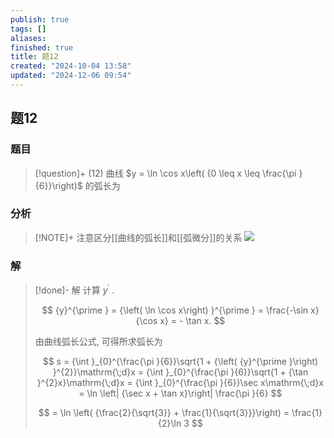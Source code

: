 ```yaml
---
publish: true
tags: []
aliases: 
finished: true
title: 题12
created: "2024-10-04 13:58"
updated: "2024-12-06 09:54"
---
```

## 题12
### 题目
> [!question]+
> (12) 曲线 $y = \ln \cos x\left( {0 \leq x \leq \frac{\pi }{6}}\right)$ 的弧长为
### 分析
> [!NOTE]+
> 注意区分[[曲线的弧长]]和[[弧微分]]的关系
> ![](https://img.hwenyi.live/202412061754228.webp)
### 解
> [!done]-
> 解 计算 ${y}^{\prime }$ .
> 
> $$
> {y}^{\prime } = {\left( \ln \cos x\right) }^{\prime } = \frac{-\sin x}{\cos x} = - \tan x.
> $$
> 
> 由曲线弧长公式, 可得所求弧长为
> 
> $$
> s = {\int }_{0}^{\frac{\pi }{6}}\sqrt{1 + {\left( {y}^{\prime }\right) }^{2}}\mathrm{\;d}x = {\int }_{0}^{\frac{\pi }{6}}\sqrt{1 + {\tan }^{2}x}\mathrm{\;d}x = {\int }_{0}^{\frac{\pi }{6}}\sec x\mathrm{\;d}x = \ln \left| {\sec x + \tan x}\right| \frac{\pi }{6}
> $$
> 
> $$
> = \ln \left( {\frac{2}{\sqrt{3}} + \frac{1}{\sqrt{3}}}\right) = \frac{1}{2}\ln 3
> $$